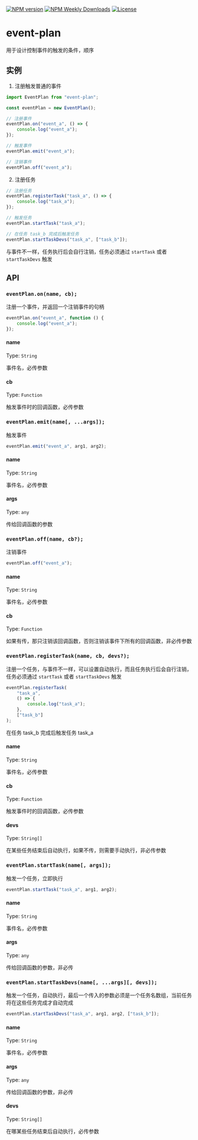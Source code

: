 [![NPM version](https://badgen.net/npm/v/event-plan)](https://www.npmjs.com/package/event-plan)
[![NPM Weekly Downloads](https://badgen.net/npm/dw/event-plan)](https://www.npmjs.com/package/event-plan)
[![License](https://badgen.net/npm/license/event-plan)](https://www.npmjs.com/package/event-plan)

# event-plan

用于设计控制事件的触发的条件，顺序

## 实例

1. 注册触发普通的事件

```js
import EventPlan from "event-plan";

const eventPlan = new EventPlan();

// 注册事件
eventPlan.on("event_a", () => {
    console.log("event_a");
});

// 触发事件
eventPlan.emit("event_a");

// 注销事件
eventPlan.off("event_a");
```

2. 注册任务

```js
// 注册任务
eventPlan.registerTask("task_a", () => {
    console.log("task_a");
});

// 触发任务
eventPlan.startTask("task_a");

// 在任务 task_b 完成后触发任务
eventPlan.startTaskDevs("task_a", ["task_b"]);
```

与事件不一样，任务执行后会自行注销，任务必须通过 `startTask` 或者 `startTaskDevs` 触发

## API

### `eventPlan.on(name, cb);`

注册一个事件，并返回一个注销事件的句柄

```javascript
eventPlan.on("event_a", function () {
    console.log("event_a");
});
```

#### name

Type: `String`

事件名，必传参数

#### cb

Type: `Function`

触发事件时的回调函数，必传参数

### `eventPlan.emit(name[, ...args]);`

触发事件

```javascript
eventPlan.emit("event_a", arg1, arg2);
```

#### name

Type: `String`

事件名，必传参数

#### args

Type: `any`

传给回调函数的参数

### `eventPlan.off(name, cb?);`

注销事件

```javascript
eventPlan.off("event_a");
```

#### name

Type: `String`

事件名，必传参数

#### cb

Type: `Function`

如果有传，那只注销该回调函数，否则注销该事件下所有的回调函数，非必传参数

### `eventPlan.registerTask(name, cb, devs?);`

注册一个任务，与事件不一样，可以设置自动执行，而且任务执行后会自行注销，任务必须通过 `startTask` 或者 `startTaskDevs` 触发

```javascript
eventPlan.registerTask(
    "task_a",
    () => {
        console.log("task_a");
    },
    ["task_b"]
);
```

在任务 task_b 完成后触发任务 task_a

#### name

Type: `String`

事件名，必传参数

#### cb

Type: `Function`

触发事件时的回调函数，必传参数

#### devs

Type: `String[]`

在某些任务结束后自动执行，如果不传，则需要手动执行，非必传参数

### `eventPlan.startTask(name[, args]);`

触发一个任务，立即执行

```javascript
eventPlan.startTask("task_a", arg1, arg2);
```

#### name

Type: `String`

事件名，必传参数

#### args

Type: `any`

传给回调函数的参数，非必传

### `eventPlan.startTaskDevs(name[, ...args][, devs]);`

触发一个任务，自动执行，最后一个传入的参数必须是一个任务名数组，当前任务将在这些任务完成才自动完成

```javascript
eventPlan.startTaskDevs("task_a", arg1, arg2, ["task_b"]);
```

#### name

Type: `String`

事件名，必传参数

#### args

Type: `any`

传给回调函数的参数，非必传

#### devs

Type: `String[]`

在哪某些任务结束后自动执行，必传参数
